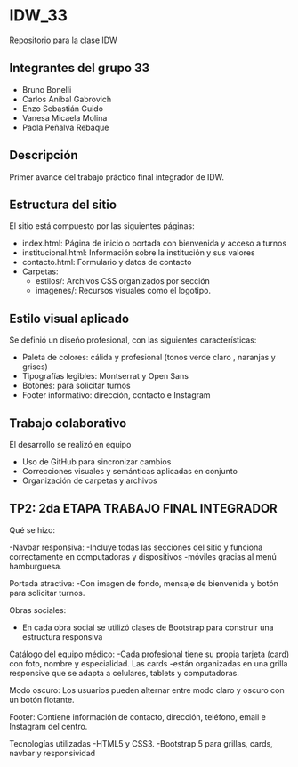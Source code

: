 # IDW_33
Repositorio para la clase IDW

## Integrantes del grupo 33

- Bruno Bonelli  
- Carlos Aníbal Gabrovich  
- Enzo Sebastián Guido  
- Vanesa Micaela Molina  
- Paola Peñalva Rebaque
## Descripción
Primer avance del trabajo práctico final integrador de IDW.

## Estructura del sitio
El sitio está compuesto por las siguientes páginas:

- index.html: Página de inicio o portada con bienvenida y acceso a turnos  
- institucional.html: Información sobre la institución y sus valores  
- contacto.html: Formulario y datos de contacto  
- Carpetas:
  - estilos/: Archivos CSS organizados por sección  
  - imagenes/: Recursos visuales como el logotipo.

## Estilo visual aplicado
Se definió un diseño profesional, con las siguientes características:

- Paleta de colores: cálida y profesional (tonos verde claro , naranjas y grises)  
- Tipografías legibles: Montserrat y Open Sans  
- Botones: para solicitar turnos  
- Footer informativo: dirección, contacto e Instagram


## Trabajo colaborativo

El desarrollo se realizó en equipo

- Uso de GitHub para sincronizar cambios 
- Correcciones visuales y semánticas aplicadas en conjunto  
- Organización de carpetas y archivos  

## TP2: 2da ETAPA TRABAJO FINAL INTEGRADOR 
Qué se hizo:

-Navbar responsiva:
-Incluye todas las secciones del sitio y funciona correctamente en computadoras y dispositivos -móviles gracias al menú hamburguesa.

Portada atractiva:
-Con imagen de fondo, mensaje de bienvenida y botón para solicitar turnos.

Obras sociales:
- En cada obra social se utilizó clases de Bootstrap para construir una estructura responsiva

Catálogo del equipo médico:
-Cada profesional tiene su propia tarjeta (card) con foto, nombre y especialidad. Las cards -están organizadas en una grilla responsive que se adapta a celulares, tablets y computadoras.

Modo oscuro:
Los usuarios pueden alternar entre modo claro y oscuro con un botón flotante.

Footer:
Contiene información de contacto, dirección, teléfono, email e Instagram del centro.

Tecnologías utilizadas
-HTML5 y CSS3.
-Bootstrap 5 para grillas, cards, navbar y responsividad
